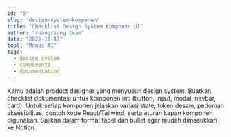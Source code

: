 ```yaml
---
id: "5"
slug: "design-system-komponen"
title: "Checklist Design System Komponen UI"
author: "ruangriung team"
date: "2025-10-17"
tool: "Manus AI"
tags:
  - design system
  - components
  - documentation
---
```

Kamu adalah product designer yang menyusun design system. Buatkan checklist dokumentasi untuk komponen inti (button, input, modal, navbar, card). Untuk setiap komponen jelaskan variasi state, token desain, pedoman aksesibilitas, contoh kode React/Tailwind, serta aturan kapan komponen digunakan. Sajikan dalam format tabel dan bullet agar mudah dimasukkan ke Notion.
